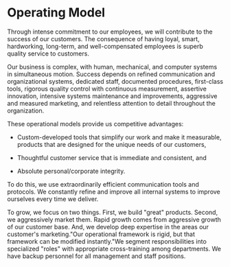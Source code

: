 # Operating Model

Through intense commitment to our employees, we will contribute to the success of our customers. The consequence of having loyal, smart, hardworking, long-term, and well-compensated employees is superb quality service to customers.

Our business is complex, with human, mechanical, and computer systems in simultaneous motion. Success depends on refined communication and organizational systems, dedicated staff, documented procedures, first-class tools, rigorous quality control with continuous measurement, assertive innovation, intensive systems maintenance and improvements, aggressive and measured marketing, and relentless attention to detail throughout the organization.

These operational models provide us competitive advantages:

* Custom-developed tools that simplify our work and make it measurable, products that are designed for the unique needs of our customers,

* Thoughtful customer service that is immediate and consistent, and

* Absolute personal/corporate integrity.

To do this, we use extraordinarily efficient communication tools and protocols. We constantly refine and improve all internal systems to improve ourselves every time we deliver.

To grow, we focus on two things. First, we build "great" products. Second, we aggressively market them. Rapid growth comes from aggressive growth of our customer base. And, we develop deep expertise in the areas our customer's marketing."Our operational framework is rigid, but that framework can be modified instantly."We segment responsibilities into specialized "roles" with appropriate cross-training among departments. We have backup personnel for all management and staff positions.

